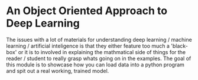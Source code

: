 # An Object Oriented Approach to Deep Learning
The issues with a lot of materials for understanding deep learning / machine learning / artificial inteligence is that they either feature too much a 'black-box' or it is to involved in explaining the mathmatical side of things for the reader / student to really grasp whats going on in the examples. The goal of this module is to showcase how you can load data into a python program and spit out a real working, trained model.

